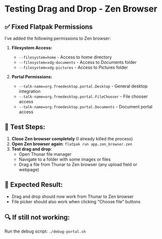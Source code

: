 # Testing Drag and Drop - Zen Browser

## ✅ **Fixed Flatpak Permissions**

I've added the following permissions to Zen browser:

1. **Filesystem Access:**
   - `--filesystem=home` - Access to home directory
   - `--filesystem=xdg-documents` - Access to Documents folder
   - `--filesystem=xdg-pictures` - Access to Pictures folder

2. **Portal Permissions:**
   - `--talk-name=org.freedesktop.portal.Desktop` - General desktop integration
   - `--talk-name=org.freedesktop.portal.FileChooser` - File chooser access
   - `--talk-name=org.freedesktop.portal.Documents` - Document portal access

## 🧪 **Test Steps:**

1. **Close Zen browser completely** (I already killed the process)
2. **Open Zen browser again**: `flatpak run app.zen_browser.zen`
3. **Test drag and drop**:
   - Open Thunar file manager
   - Navigate to a folder with some images or files
   - Drag a file from Thunar to Zen browser (any upload field or webpage)

## 🎯 **Expected Result:**
- Drag and drop should now work from Thunar to Zen browser
- File picker should also work when clicking "Choose file" buttons

## 🔍 **If still not working:**
Run the debug script: `./debug-portal.sh`